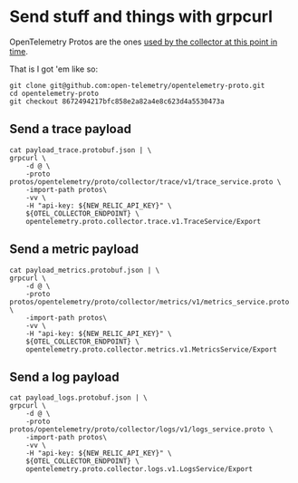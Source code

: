 # Send stuff and things with grpcurl

OpenTelemetry Protos are the ones [used by the collector at this point in time](https://github.com/open-telemetry/opentelemetry-collector/tree/0594aa1ade95c33443c0bd036f77301d3a8164e4/model/internal).

That is I got 'em like so:
```shell
git clone git@github.com:open-telemetry/opentelemetry-proto.git
cd opentelemetry-proto
git checkout 8672494217bfc858e2a82a4e8c623d4a5530473a
```

## Send a trace payload
```shell
cat payload_trace.protobuf.json | \
grpcurl \
    -d @ \
    -proto protos/opentelemetry/proto/collector/trace/v1/trace_service.proto \
    -import-path protos\
    -vv \
    -H "api-key: ${NEW_RELIC_API_KEY}" \
    ${OTEL_COLLECTOR_ENDPOINT} \
    opentelemetry.proto.collector.trace.v1.TraceService/Export
```

## Send a metric payload
```shell
cat payload_metrics.protobuf.json | \
grpcurl \
    -d @ \
    -proto protos/opentelemetry/proto/collector/metrics/v1/metrics_service.proto \
    -import-path protos\
    -vv \
    -H "api-key: ${NEW_RELIC_API_KEY}" \
    ${OTEL_COLLECTOR_ENDPOINT} \
    opentelemetry.proto.collector.metrics.v1.MetricsService/Export
```

## Send a log payload
```shell
cat payload_logs.protobuf.json | \
grpcurl \
    -d @ \
    -proto protos/opentelemetry/proto/collector/logs/v1/logs_service.proto \
    -import-path protos\
    -vv \
    -H "api-key: ${NEW_RELIC_API_KEY}" \
    ${OTEL_COLLECTOR_ENDPOINT} \
    opentelemetry.proto.collector.logs.v1.LogsService/Export
```
